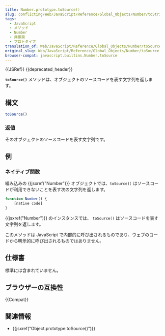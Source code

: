 ```yaml
---
title: Number.prototype.toSource()
slug: conflicting/Web/JavaScript/Reference/Global_Objects/Number/toString
tags:
  - JavaScript
  - メソッド
  - Number
  - 非推奨
  - プロトタイプ
translation_of: Web/JavaScript/Reference/Global_Objects/Number/toSource
original_slug: Web/JavaScript/Reference/Global_Objects/Number/toSource
browser-compat: javascript.builtins.Number.toSource
---
```

{{JSRef}} {{deprecated_header}}

**`toSource()`** メソッドは、オブジェクトのソースコードを表す文字列を返します。

## 構文

```js
toSource()
```

### 返値

そのオブジェクトのソースコードを表す文字列です。

## 例

### ネイティブ関数

組み込みの {{jsxref("Number")}} オブジェクトでは、`toSource()` はソースコードが利用できないことを表す次の文字列を返します。

```js
function Number() {
    [native code]
}
```

{{jsxref("Number")}} のインスタンスでは、 `toSource()` はソースコードを表す文字列を返します。

このメソッドは JavaScript で内部的に呼び出されるものであり、ウェブのコードから明示的に呼び出されるものではありません。

## 仕様書

標準には含まれていません。

## ブラウザーの互換性

{{Compat}}

## 関連情報

- {{jsxref("Object.prototype.toSource()")}}

